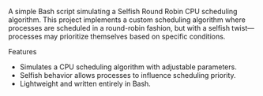 A simple Bash script simulating a Selfish Round Robin CPU scheduling algorithm. This project implements a custom scheduling algorithm where processes are scheduled in a round-robin fashion, but with a selfish twist—processes may prioritize themselves based on specific conditions.

Features

- Simulates a CPU scheduling algorithm with adjustable parameters.
- Selfish behavior allows processes to influence scheduling priority.
- Lightweight and written entirely in Bash.
